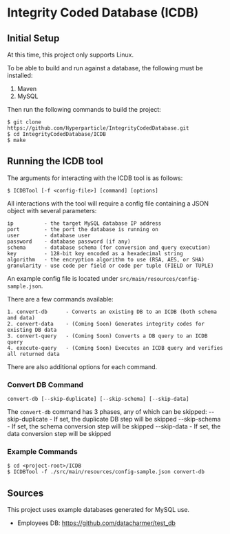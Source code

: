 # Integrity Coded Database (ICDB)

## Initial Setup

At this time, this project only supports Linux. 

To be able to build and run against a database, the following must be installed:

1. Maven
2. MySQL

Then run the following commands to build the project:
```
$ git clone https://github.com/Hyperparticle/IntegrityCodedDatabase.git
$ cd IntegrityCodedDatabase/ICDB
$ make
```

## Running the ICDB tool

The arguments for interacting with the ICDB tool is as follows:

```
$ ICDBTool [-f <config-file>] [command] [options]
```

All interactions with the tool will require a config file containing a JSON object with several parameters:

```
ip          - the target MySQL database IP address
port        - the port the database is running on
user        - database user
password    - database password (if any)
schema      - database schema (for conversion and query execution)
key         - 128-bit key encoded as a hexadecimal string
algorithm   - the encryption algorithm to use (RSA, AES, or SHA)
granularity - use code per field or code per tuple (FIELD or TUPLE)
```

An example config file is located under `src/main/resources/config-sample.json`.

There are a few commands available:

```
1. convert-db      - Converts an existing DB to an ICDB (both schema and data)
2. convert-data    - (Coming Soon) Generates integrity codes for existing DB data
3. convert-query   - (Coming Soon) Converts a DB query to an ICDB query
4. execute-query   - (Coming Soon) Executes an ICDB query and verifies all returned data
```

There are also additional options for each command.

### Convert DB Command

```
convert-db [--skip-duplicate] [--skip-schema] [--skip-data]
```

The `convert-db` command has 3 phases, any of which can be skipped:
--skip-duplicate - If set, the duplicate DB step will be skipped
--skip-schema - If set, the schema conversion step will be skipped
--skip-data - If set, the data conversion step will be skipped

### Example Commands

```
$ cd <project-root>/ICDB
$ ICDBTool -f ./src/main/resources/config-sample.json convert-db
```

## Sources

This project uses example databases generated for MySQL use.

- Employees DB: https://github.com/datacharmer/test_db